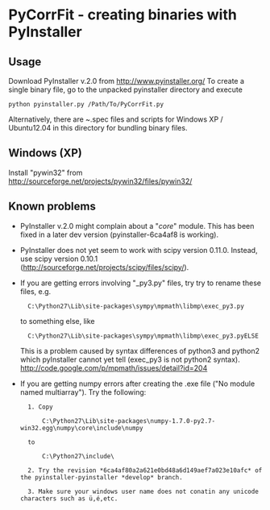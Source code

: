 PyCorrFit - creating binaries with PyInstaller
=========

Usage
-------------------

Download PyInstaller v.2.0 from http://www.pyinstaller.org/
To create a single binary file, go to the unpacked pyinstaller directory and execute

    python pyinstaller.py /Path/To/PyCorrFit.py

Alternatively, there are ~.spec files and scripts for Windows XP / Ubuntu12.04 in this directory for bundling binary files.


Windows (XP)
-------------------

Install "pywin32" from http://sourceforge.net/projects/pywin32/files/pywin32/ 


Known problems
-------------------

- PyInstaller v.2.0 might complain about a "_core_" module. This has been fixed in a later dev version (pyinstaller-6ca4af8 is working).

- PyInstaller does not yet seem to work with scipy version 0.11.0. Instead, use scipy version 0.10.1 (http://sourceforge.net/projects/scipy/files/scipy/). 

- If you are getting errors involving "_py3.py" files, try try to rename these files, e.g.

        C:\Python27\Lib\site-packages\sympy\mpmath\libmp\exec_py3.py 
    
    to something else, like

        C:\Python27\Lib\site-packages\sympy\mpmath\libmp\exec_py3.pyELSE

    This is a problem caused by syntax differences of python3 and python2 which pyInstaller cannot yet tell (exec_py3 is not python2 syntax). http://code.google.com/p/mpmath/issues/detail?id=204 

- If you are getting numpy errors after creating the .exe file ("No module named multiarray"). Try the following:
    
        1. Copy

            C:\Python27\Lib\site-packages\numpy-1.7.0-py2.7-win32.egg\numpy\core\include\numpy
    
        to 

            C:\Python27\include\
        
        2. Try the revision *6ca4af80a2a621e0bd48a6d149aef7a023e10afc* of the pyinstaller-pyinstaller *develop* branch.
        
        3. Make sure your windows user name does not conatin any unicode characters such as ü,é,etc.
        
